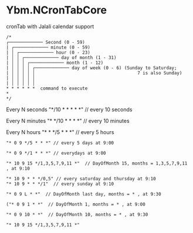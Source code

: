 # Ybm.NCronTabCore
cronTab with Jalali calendar support 


    /*
    ┌───────────── Second (0 - 59)
    | ┌───────────── minute (0 - 59)
    | │ ┌───────────── hour (0 - 23)
    | │ │ ┌───────────── day of month (1 - 31)
    | │ │ │ ┌───────────── month (1 - 12)
    | │ │ │ │ ┌───────────── day of week (0 - 6) (Sunday to Saturday;
    | │ │ │ │ │                                       7 is also Sunday)
    | │ │ │ │ │
    | │ │ │ │ │
    * * * * * *  command to execute
    * 
    */


Every N seconds
    "*/10 * * * * *"     // every 10 seconds

Every N minutes
    "* */10 * * * *"  // every 10 minutes

Every N hours
    "* * */5 * * *"  // every 5 hours


    "* 0 9 */5 * * *" // every 5 days at 9:00

    "* 0 9 */1 * * *" // everydays at 9:00

    "* 10 9 15 */1,3,5,7,9,11 *"  // DayOfMonth 15, months = 1,3,5,7,9,11 , at 9:10

    "* 10 9 * * */0,5" // every saturday and thursday at 9:10
    "* 10 9 * * */1"  // every sunday at 9:10

    "* 0 9 L * *"  // DayOfMonth last day, months = * , at 9:30

    ("* 0 9 1 * *"  // DayOfMonth 1, months = * , at 9:00

    "* 0 9 10 * *"  // DayOfMonth 10, months = * , at 9:30

    "* 10 9 15 */1,3,5,7,9,11 *" 
